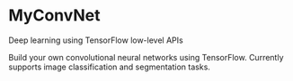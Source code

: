 # MyConvNet
Deep learning using TensorFlow low-level APIs

Build your own convolutional neural networks using TensorFlow.
Currently supports image classification and segmentation tasks.
